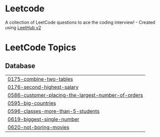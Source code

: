 # Leetcode
A collection of LeetCode questions to ace the coding interview! - Created using [LeetHub v2](https://github.com/arunbhardwaj/LeetHub-2.0)

<!---LeetCode Topics Start-->
# LeetCode Topics
## Database
|  |
| ------- |
| [0175-combine-two-tables](https://github.com/Nadia20610/Leetcode/tree/master/0175-combine-two-tables) |
| [0176-second-highest-salary](https://github.com/Nadia20610/Leetcode/tree/master/0176-second-highest-salary) |
| [0586-customer-placing-the-largest-number-of-orders](https://github.com/Nadia20610/Leetcode/tree/master/0586-customer-placing-the-largest-number-of-orders) |
| [0595-big-countries](https://github.com/Nadia20610/Leetcode/tree/master/0595-big-countries) |
| [0596-classes-more-than-5-students](https://github.com/Nadia20610/Leetcode/tree/master/0596-classes-more-than-5-students) |
| [0619-biggest-single-number](https://github.com/Nadia20610/Leetcode/tree/master/0619-biggest-single-number) |
| [0620-not-boring-movies](https://github.com/Nadia20610/Leetcode/tree/master/0620-not-boring-movies) |
<!---LeetCode Topics End-->